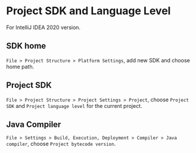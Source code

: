 # Project SDK and Language Level

For IntelliJ IDEA 2020 version.

## SDK home

`File > Project Structure > Platform Settings`, add new SDK and choose home path.

## Project SDK

`File > Project Structure > Project Settings > Project`, choose `Project SDK` and `Project language level` for the current project.

## Java Compiler

`File > Settings > Build, Execution, Deployment > Compiler > Java compiler`, choose `Project bytecode version`.
